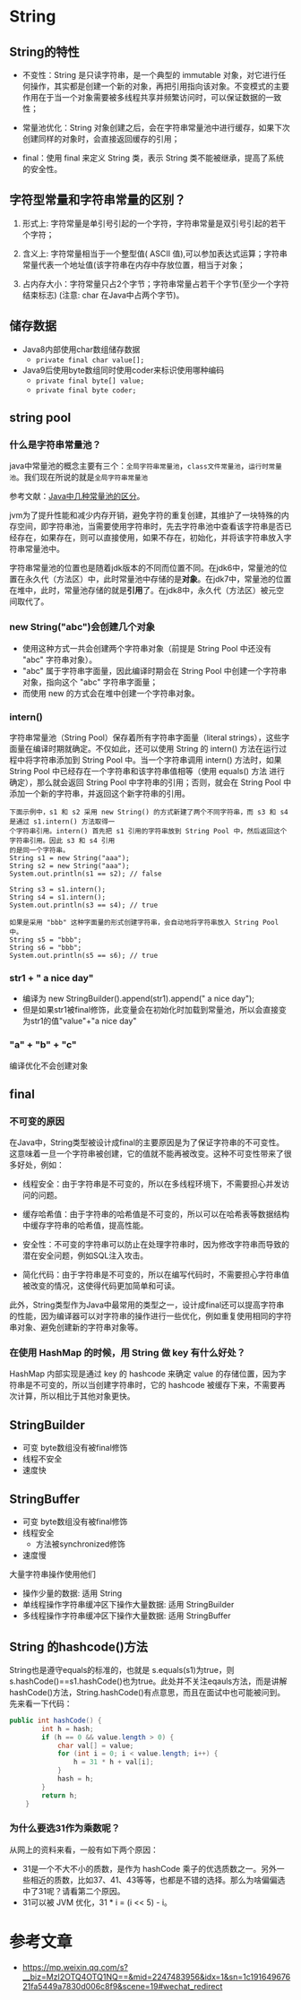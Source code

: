 # String

## String的特性
* 不变性：String 是只读字符串，是一个典型的 immutable 对象，对它进行任何操作，其实都是创建一个新的对象，再把引用指向该对象。不变模式的主要作用在于当一个对象需要被多线程共享并频繁访问时，可以保证数据的一致性；

* 常量池优化：String 对象创建之后，会在字符串常量池中进行缓存，如果下次创建同样的对象时，会直接返回缓存的引用；

* final：使用 final 来定义 String 类，表示 String 类不能被继承，提高了系统的安全性。

## 字符型常量和字符串常量的区别？

1. 形式上: 字符常量是单引号引起的一个字符，字符串常量是双引号引起的若干个字符；

2. 含义上: 字符常量相当于一个整型值( ASCII 值),可以参加表达式运算；字符串常量代表一个地址值(该字符串在内存中存放位置，相当于对象；

3. 占内存大小：字符常量只占2个字节；字符串常量占若干个字节(至少一个字符结束标志) (注意: char 在Java中占两个字节)。

## 储存数据
- Java8内部使用char数组储存数据
  - `private final char value[];`
- Java9后使用byte数组同时使用coder来标识使用哪种编码
  - `private final byte[] value;`
  - `private final byte coder;`
## string pool

### 什么是字符串常量池？

java中常量池的概念主要有三个：`全局字符串常量池`，`class文件常量池`，`运行时常量池`。我们现在所说的就是`全局字符串常量池`

参考文献：[Java中几种常量池的区分](http://tangxman.github.io/2015/07/27/the-difference-of-java-string-pool/)。

jvm为了提升性能和减少内存开销，避免字符的重复创建，其维护了一块特殊的内存空间，即字符串池，当需要使用字符串时，先去字符串池中查看该字符串是否已经存在，如果存在，则可以直接使用，如果不存在，初始化，并将该字符串放入字符串常量池中。

字符串常量池的位置也是随着jdk版本的不同而位置不同。在jdk6中，常量池的位置在永久代（方法区）中，此时常量池中存储的是**对象**。在jdk7中，常量池的位置在堆中，此时，常量池存储的就是**引用**了。在jdk8中，永久代（方法区）被元空间取代了。


### new String("abc")会创建几个对象
- 使用这种方式一共会创建两个字符串对象（前提是 String Pool 中还没有 "abc" 字符串对象）。
- "abc" 属于字符串字面量，因此编译时期会在 String Pool 中创建一个字符串对象，指向这个 "abc" 字符串字面量；
- 而使用 new 的方式会在堆中创建一个字符串对象。
### intern()
字符串常量池（String Pool）保存着所有字符串字面量（literal strings），这些字面量在编译时期就确定。不仅如此，还可以使用 String 的 intern() 方法在运行过程中将字符串添加到 String Pool 中。当一个字符串调用 intern() 方法时，如果 String Pool 中已经存在一个字符串和该字符串值相等（使用 equals() 方法 进行确定），那么就会返回 String Pool 中字符串的引用；否则，就会在 String Pool 中添加一个新的字符串，并返回这个新字符串的引用。
```
下面示例中，s1 和 s2 采用 new String() 的方式新建了两个不同字符串，而 s3 和 s4 是通过 s1.intern() 方法取得一
个字符串引用。intern() 首先把 s1 引用的字符串放到 String Pool 中，然后返回这个字符串引用。因此 s3 和 s4 引用
的是同一个字符串。
String s1 = new String("aaa"); 
String s2 = new String("aaa"); 
System.out.println(s1 == s2); // false
 
String s3 = s1.intern(); 
String s4 = s1.intern(); 
System.out.println(s3 == s4); // true

如果是采用 "bbb" 这种字面量的形式创建字符串，会自动地将字符串放入 String Pool 中。
String s5 = "bbb"; 
String s6 = "bbb"; 
System.out.println(s5 == s6); // true
```
### str1 + " a nice day"
- 编译为 new StringBuilder().append(str1).append(" a nice day");
- 但是如果str1被final修饰，此变量会在初始化时加载到常量池，所以会直接变为str1的值"value"+"a nice day"
### "a" + "b" + "c"
编译优化不会创建对象

## final
### 不可变的原因
在Java中，String类型被设计成final的主要原因是为了保证字符串的不可变性。这意味着一旦一个字符串被创建，它的值就不能再被改变。这种不可变性带来了很多好处，例如：

- 线程安全：由于字符串是不可变的，所以在多线程环境下，不需要担心并发访问的问题。

- 缓存哈希值：由于字符串的哈希值是不可变的，所以可以在哈希表等数据结构中缓存字符串的哈希值，提高性能。

- 安全性：不可变的字符串可以防止在处理字符串时，因为修改字符串而导致的潜在安全问题，例如SQL注入攻击。

- 简化代码：由于字符串是不可变的，所以在编写代码时，不需要担心字符串值被改变的情况，这使得代码更加简单和可读。

此外，String类型作为Java中最常用的类型之一，设计成final还可以提高字符串的性能，因为编译器可以对字符串的操作进行一些优化，例如重复使用相同的字符串对象、避免创建新的字符串对象等。

### 在使用 HashMap 的时候，用 String 做 key 有什么好处？

HashMap 内部实现是通过 key 的 hashcode 来确定 value 的存储位置，因为字符串是不可变的，所以当创建字符串时，它的 hashcode 被缓存下来，不需要再次计算，所以相比于其他对象更快。


## StringBuilder
- 可变 byte数组没有被final修饰
- 线程不安全
- 速度快
## StringBuffer
- 可变 byte数组没有被final修饰
- 线程安全
  - 方法被synchronized修饰
- 速度慢

大量字符串操作使用他们
  - 操作少量的数据: 适用 String
  - 单线程操作字符串缓冲区下操作大量数据: 适用 StringBuilder
  - 多线程操作字符串缓冲区下操作大量数据: 适用 StringBuffer

## String 的hashcode()方法
String也是遵守equals的标准的，也就是 s.equals(s1)为true，则s.hashCode()==s1.hashCode()也为true。此处并不关注eqauls方法，而是讲解 hashCode()方法，String.hashCode()有点意思，而且在面试中也可能被问到。先来看一下代码：
```java
public int hashCode() {
        int h = hash;
        if (h == 0 && value.length > 0) {
            char val[] = value;
            for (int i = 0; i < value.length; i++) {
                h = 31 * h + val[i];
            }
            hash = h;
        }
        return h;
    }
```
### 为什么要选31作为乘数呢？
从网上的资料来看，一般有如下两个原因：

- 31是一个不大不小的质数，是作为 hashCode 乘子的优选质数之一。另外一些相近的质数，比如37、41、43等等，也都是不错的选择。那么为啥偏偏选中了31呢？请看第二个原因。
- 31可以被 JVM 优化，31 * i = (i << 5) - i。

# 参考文章
- https://mp.weixin.qq.com/s?__biz=MzI2OTQ4OTQ1NQ==&mid=2247483956&idx=1&sn=1c19164967621fa5449a7830d006c8f9&scene=19#wechat_redirect
